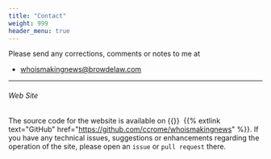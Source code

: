 ```yaml
---
title: "Contact"
weight: 999
header_menu: true
---
```

Please send any corrections, comments or notes to me at
* [whoismakingnews@browdelaw.com](mailto:whoismakingnews@browdelaw.com)

---


###### Web Site
The source code for the website is available on 
{{<icon class="fa fa-github">}}&nbsp;
{{% extlink text="GitHub" 
            href="https://github.com/ccrome/whoismakingnews"
%}}.  If you have any technical issues, suggestions or enhancements regarding the operation of the site, please open an `issue` or `pull request` there.
